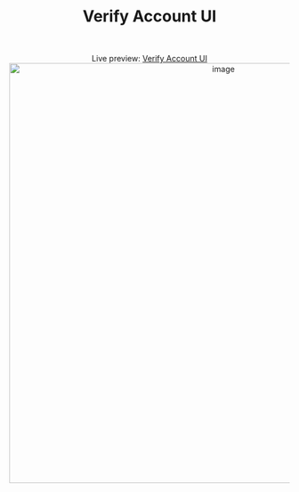 <h1 align="center">Verify Account UI</h1><br>
<p align="center">
Live preview: <a href="https://ash-win-n.github.io/verify-account/">Verify Account UI</a><br>


<img width="754" alt="image" src="https://user-images.githubusercontent.com/70138036/186876479-d492fb5c-4712-4c90-8ec4-a7ca8b7e63ad.png">


</p>

